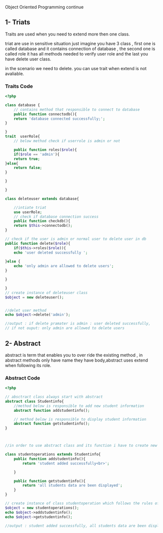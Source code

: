 Object Oriented Programming continue 



## 1- Triats

Traits are used when you need to extend more then one class.

triat are use in sensitive situation just imagine you have 3 class , first one is called database and it contains connection of database , the second one is called role it has all methods needed to verify user role and the last you have delete user class.

in the scenario we need to delete. you can use trait when extend is not avaliable.



### Traits Code

```php
<?php

class database {
    // contains method that responsible to connect to database
    public function connectodb(){
    return 'database connected successfully;';
}

}
trait  userRole{
    // below method check if userrole is admin or not

    public function roles($role){
    if($role == 'admin'){
    return true;
}else{
    return false;
}

}

}

class deleteuser extends database{

    //intiate triat
    use userRole;
    // check if database connection success
    public function checkdb(){
    return $this->connectodb();
}

// check if the user is admin or normal user to delete user in db
public function delete($role){
    if($this->roles($role)){
    echo 'user deleted successfully ';
    
}else {
    echo 'only admin are allowed to delete users';
}

}

}
// create instance of deleteuser class
$object = new deleteuser();


//delet user method
echo $object->delete('admin');

//output : if delete pramater is admin : user deleted successfully,
// if not ouput: only admin are allowed to delete users
```



## 2- Abstract

abstract is term that enables you to over ride the existing method , in abstract methods only have name they have body,abstract uses extend when following its role.

### Abstract Code

```php
<?php

// absctract class always start with abstract
abstract class Studentinfo{
    //method below is responsible to add new student information
    abstract function addstudentinfo();

    // method below is responsible to display student information
    abstract function getstudentinfo();
}



//in order to use abstract class and its function i have to create new class

class studentoperations extends Studentinfo{
    public function addstudentinfo(){
        return 'student added successfully<br>';

    }

    public function getstudentinfo(){
        return 'all students data are been displayed';
    }
}

// create instance of class studentoperation which follows the rules of abstract class named studentinformation
$object = new studentoperations();
echo $object->addstudentinfo();
echo $object->getstudentinfo();

//output : student added successfully, all students data are been displayed

```


